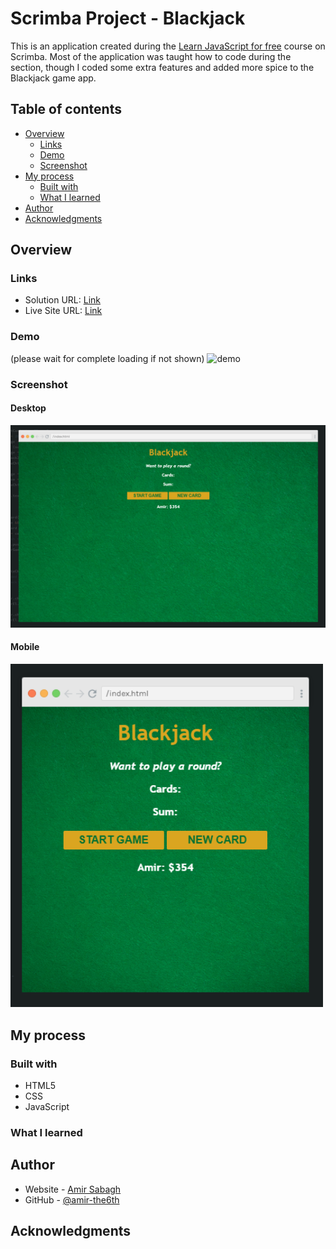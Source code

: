 # Scrimba Project - Blackjack

This is an application created during the [Learn JavaScript for free](https://scrimba.com/learn/learnjavascript) course on Scrimba. 
Most of the application was taught how to code during the section, though I coded some extra features and added more spice to the Blackjack game app. 

## Table of contents

- [Overview](#overview)
  - [Links](#links)
  - [Demo](#demo)
  - [Screenshot](#screenshot)
- [My process](#my-process)
  - [Built with](#built-with)
  - [What I learned](#what-i-learned)
- [Author](#author)
- [Acknowledgments](#acknowledgments)


## Overview

### Links

- Solution URL: [Link](https://github.com/amir-the6th/Blackjack)
- Live Site URL: [Link](https://dazzling-hotteok-62e009.netlify.app/)

### Demo
(please wait for complete loading if not shown)
![demo](images/demo.gif)

### Screenshot

#### Desktop
![desktop screenshot](./images/screenshot-desktop.png)

#### Mobile
<img alt="mobile screenshot" src="./images/screenshot-mobile.png" width="500px" />

## My process

### Built with

- HTML5
- CSS
- JavaScript

### What I learned

## Author

- Website - [Amir Sabagh](https://arsenicolos.com)
- GitHub - [@amir-the6th](https://github.com/amir-the6th)

## Acknowledgments

